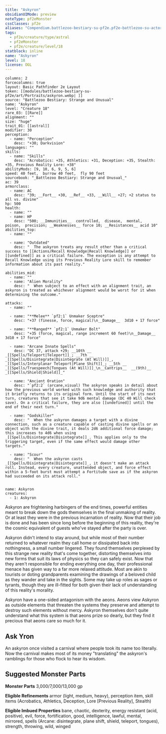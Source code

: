 ```yaml
---
title: "Askyron"
obsidianUIMode: preview
noteType: pf2eMonster
cssClasses: pf2e
aliases: "Compendium.battlezoo-bestiary-su-pf2e.pf2e-battlezoo-su-actors.Actor.wyyYcuh52mN3Qrzy" 
tags:
  - pf2e/creature/type/astral
  - pf2eMonster
  - pf2e/creature/level/18
statblock: inline
name: "Askyron"
level: 18
license: OGL
---
```


```statblock
columns: 2
forcecolumns: true
layout: Basic Pathfinder 2e Layout
token: [[modules/battlezoo-bestiary-su-pf2e/art/Portraits/askyron.webp| ]]
source: "Battlezoo Bestiary: Strange and Unusual"
name: "Askyron"
level: "Creature 18"
rare_03: [[Rare]]
alignment: ""
size: "huge"
trait_01: [[astral]]
modifier: 30
perception:
  - name: "Perception"
    desc: "+30; Darkvision"
languages: ""
skills:
  - name: "Skills"
    desc: "Acrobatics: +35, Athletics: +31, Deception: +35, Stealth: +35, Previous Reality Lore: +38"
abilityMods: [9, 10, 6, 9, 5, 6]
speed: 40 feet,  burrow 40 feet,  fly 90 feet
sourcebook: "_Battlezoo Bestiary: Strange and Unusual_"
ac: 39
armorclass:
  - name: AC
    desc: "39; __Fort__ +30, __Ref__ +33, __Will__ +27; +2 status to all vs. divine"
hp: 500
health:
  - name: ""
  - name: HP
    desc: "500; __Immunities__  controlled,  disease,  mental,  poison,  precision; __Weaknesses__ force 10; __Resistances__ acid 10"
abilities_top:
  - name: ""

  - name: "Outdated"
    desc: "  The askyron treats any result other than a critical success to [[Actions/Recall Knowledge|Recall Knowledge]] or [[undefined]] as a critical failure. The exception is any attempt to Recall Knowledge using its Previous Reality Lore skill to remember information about its past reality."

abilities_mid:
  - name: ""
  - name: "Alien Morality"
    desc: "  When subject to an effect with an alignment trait, an askyron is treated as whichever alignment would be worst for it when determining the outcome."

attacks:
  - name: ""

  - name: "**Melee** `pf2:1` Unmaker Sceptre"
    desc: "+37 (finesse, force, magical)\n__Damage__  3d10 + 17 force"

  - name: "**Ranged** `pf2:1` Unmaker Bolt"
    desc: "+35 (force, magical, range increment 60 feet)\n__Damage__  3d10 + 17 force"

  - name: "Arcane Innate Spells"
    desc: "DC 37, attack +29; __10th __  _[[Spells/Teleport|Teleport]]_; __7th __  _[[Spells/Disintegrate|Disintegrate (At Will)]]_, _[[Spells/Interplanar Teleport|Plane Shift]]_; __5th __  _[[Spells/Truespeech|Tongues (At Will)]]_\n__Cantrips__  __(9th)__ _[[Spells/Shield|Shield]]_"

  - name: "Ancient Oration"
    desc: "`pf2:2` (arcane,visual) The askyron speaks in detail about how the previous world worked with such knowledge and authority that it briefly returns to its original form. Until the start of its next turn, creatures that see it take 9d6 mental damage (DC 40 Will check save). On a critical failure, they are also [[undefined]] until the end of their next turn."

  - name: "Godskiller"
    desc: "  When the askyron damages a target with a divine connection, such as a creature capable of casting divine spells or an object with the divine trait, it deals 2d6 additional force damage; this increases to 4d6 when using _[[Spells/Disintegrate|Disintegrate]]_. This applies only to the triggering target, even if the same effect would damage other targets."

  - name: "Scour"
    desc: "  When the askyron casts _[[Spells/Disintegrate|Disintegrate]]_, it doesn't make an attack roll. Instead, every creature, unattended object, and force effect within a 5-foot burst must attempt a Fortitude save as if the askyron had succeeded on its attack roll."
 
```

```encounter-table
name: Askyron
creatures:
  - 1: Askyron
```



Askyron are frightening harbingers of the end times, powerful entities meant to break down the gods themselves in the final unmaking of reality. Or at least they were in the previous incarnation of reality. Now that their job is done and has been since long before the beginning of this reality, they're the cosmic equivalent of guests who've stayed after the party is over.

Askyron didn't intend to stay around, but while most of their number returned to whatever realm they call home or dissipated back into nothingness, a small number lingered. They found themselves perplexed by this strange new reality that's come together, distorting themselves into new forms that suit its laws of physics so they can safely exist. Now that they aren't responsible for ending everything one day, their professional menace has given way to a far more relaxed attitude. Most are akin to tourists or doting grandparents examining the drawings of a beloved child as they wander and take in the sights. Some may take up roles as sages or tyrants, though they are ill-fitted for both given their lack of understanding of this reality's morality.

Askyron have a one-sided antagonism with the aeons. Aeons view Askyron as outside elements that threaten the systems they preserve and attempt to destroy such elements without mercy. Askyron themselves don't quite understand what this system is that aeons prize so dearly, but they find it precious that aeons care so much for it.

## Ask Yron

An askyron once visited a carnival where people took its name too literally. Now the carnival makes most of its money "translating" the askyron's ramblings for those who flock to hear its wisdom.

## Suggested Monster Parts

**Monster Parts** 3,000/7,000/13,000 gp

**Eligible Refinements** armor (light, medium, heavy), perception item, skill items (Acrobatics, Athletics, Deception, Lore \[Previous Reality\], Stealth)

**Eligible Imbued Properties** bane, chaotic, dexterity, energy resistant (acid, positive), evil, force, fortification, good, intelligence, lawful, mental, mirrored, spells (Arcane: disintegrate, plane shift, shield, teleport, tongues), strength, throwing, wild, winged
